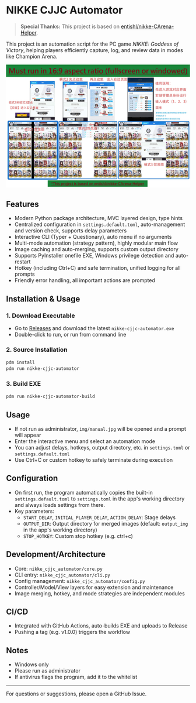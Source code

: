 # NIKKE CJJC Automator

> **Special Thanks:** This project is based on [entishl/nikke-CArena-Helper](https://github.com/entishl/nikke-CArena-Helper).

This project is an automation script for the PC game *NIKKE: Goddess of Victory*, helping players efficiently capture, log, and review data in modes like Champion Arena.

![manual](img/manual.jpg)

## Features

- Modern Python package architecture, MVC layered design, type hints
- Centralized configuration in `settings.default.toml`, auto-management and version check, supports delay parameters
- Interactive CLI (Typer + Questionary), auto menu if no arguments
- Multi-mode automation (strategy pattern), highly modular main flow
- Image caching and auto-merging, supports custom output directory
- Supports PyInstaller onefile EXE, Windows privilege detection and auto-restart
- Hotkey (including Ctrl+C) and safe termination, unified logging for all prompts
- Friendly error handling, all important actions are prompted

## Installation & Usage

### 1. Download Executable

- Go to [Releases](https://github.com/t106362512/releases) and download the latest `nikke-cjjc-automator.exe`
- Double-click to run, or run from command line

### 2. Source Installation

```bash
pdm install
pdm run nikke-cjjc-automator
```

### 3. Build EXE

```bash
pdm run nikke-cjjc-automator-build
```

## Usage

- If not run as administrator, `img/manual.jpg` will be opened and a prompt will appear
- Enter the interactive menu and select an automation mode
- You can adjust delays, hotkeys, output directory, etc. in `settings.toml` or `settings.default.toml`
- Use Ctrl+C or custom hotkey to safely terminate during execution

## Configuration

- On first run, the program automatically copies the built-in `settings.default.toml` to `settings.toml` in the app's working directory and always loads settings from there.
- Key parameters:
  - `START_DELAY`, `INITIAL_PLAYER_DELAY`, `ACTION_DELAY`: Stage delays
  - `OUTPUT_DIR`: Output directory for merged images (default: `output_img` in the app's working directory)
  - `STOP_HOTKEY`: Custom stop hotkey (e.g. ctrl+c)

## Development/Architecture

- Core: `nikke_cjjc_automator/core.py`
- CLI entry: `nikke_cjjc_automator/cli.py`
- Config management: `nikke_cjjc_automator/config.py`
- Controller/Model/View layers for easy extension and maintenance
- Image merging, hotkey, and mode strategies are independent modules

## CI/CD

- Integrated with GitHub Actions, auto-builds EXE and uploads to Release
- Pushing a tag (e.g. v1.0.0) triggers the workflow

## Notes

- Windows only
- Please run as administrator
- If antivirus flags the program, add it to the whitelist

---

For questions or suggestions, please open a GitHub Issue.

<!-- 
pdm run pyi-grab_version C:\Windows\System32\cmd.exe version_info.txt
 -->